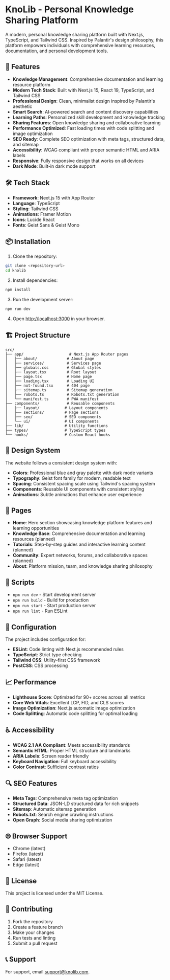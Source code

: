 # KnoLib - Personal Knowledge Sharing Platform

A modern, personal knowledge sharing platform built with Next.js, TypeScript, and Tailwind CSS. Inspired by Palantir's design philosophy, this platform empowers individuals with comprehensive learning resources, documentation, and personal development tools.

## 🚀 Features

- **Knowledge Management**: Comprehensive documentation and learning resource platform
- **Modern Tech Stack**: Built with Next.js 15, React 19, TypeScript, and Tailwind CSS
- **Professional Design**: Clean, minimalist design inspired by Palantir's aesthetic
- **Smart Search**: AI-powered search and content discovery capabilities
- **Learning Paths**: Personalized skill development and knowledge tracking
- **Sharing Features**: Open knowledge sharing and collaborative learning
- **Performance Optimized**: Fast loading times with code splitting and image optimization
- **SEO Ready**: Complete SEO optimization with meta tags, structured data, and sitemap
- **Accessibility**: WCAG compliant with proper semantic HTML and ARIA labels
- **Responsive**: Fully responsive design that works on all devices
- **Dark Mode**: Built-in dark mode support

## 🛠️ Tech Stack

- **Framework**: Next.js 15 with App Router
- **Language**: TypeScript
- **Styling**: Tailwind CSS
- **Animations**: Framer Motion
- **Icons**: Lucide React
- **Fonts**: Geist Sans & Geist Mono

## 📦 Installation

1. Clone the repository:
```bash
git clone <repository-url>
cd knolib
```

2. Install dependencies:
```bash
npm install
```

3. Run the development server:
```bash
npm run dev
```

4. Open [http://localhost:3000](http://localhost:3000) in your browser.

## 🏗️ Project Structure

```
src/
├── app/                    # Next.js App Router pages
│   ├── about/             # About page
│   ├── services/          # Services page
│   ├── globals.css        # Global styles
│   ├── layout.tsx         # Root layout
│   ├── page.tsx           # Home page
│   ├── loading.tsx        # Loading UI
│   ├── not-found.tsx      # 404 page
│   ├── sitemap.ts         # Sitemap generation
│   ├── robots.ts          # Robots.txt generation
│   └── manifest.ts        # PWA manifest
├── components/            # Reusable components
│   ├── layout/           # Layout components
│   ├── sections/         # Page sections
│   ├── seo/              # SEO components
│   └── ui/               # UI components
├── lib/                  # Utility functions
├── types/                # TypeScript types
└── hooks/                # Custom React hooks
```

## 🎨 Design System

The website follows a consistent design system with:

- **Colors**: Professional blue and gray palette with dark mode variants
- **Typography**: Geist font family for modern, readable text
- **Spacing**: Consistent spacing scale using Tailwind's spacing system
- **Components**: Reusable UI components with consistent styling
- **Animations**: Subtle animations that enhance user experience

## 📱 Pages

- **Home**: Hero section showcasing knowledge platform features and learning opportunities
- **Knowledge Base**: Comprehensive documentation and learning resources (planned)
- **Tutorials**: Step-by-step guides and interactive learning content (planned)
- **Community**: Expert networks, forums, and collaborative spaces (planned)
- **About**: Platform mission, team, and knowledge sharing philosophy

## 🚀 Scripts

- `npm run dev` - Start development server
- `npm run build` - Build for production
- `npm run start` - Start production server
- `npm run lint` - Run ESLint

## 🔧 Configuration

The project includes configuration for:

- **ESLint**: Code linting with Next.js recommended rules
- **TypeScript**: Strict type checking
- **Tailwind CSS**: Utility-first CSS framework
- **PostCSS**: CSS processing

## 📈 Performance

- **Lighthouse Score**: Optimized for 90+ scores across all metrics
- **Core Web Vitals**: Excellent LCP, FID, and CLS scores
- **Image Optimization**: Next.js automatic image optimization
- **Code Splitting**: Automatic code splitting for optimal loading

## ♿ Accessibility

- **WCAG 2.1 AA Compliant**: Meets accessibility standards
- **Semantic HTML**: Proper HTML structure and landmarks
- **ARIA Labels**: Screen reader friendly
- **Keyboard Navigation**: Full keyboard accessibility
- **Color Contrast**: Sufficient contrast ratios

## 🔍 SEO Features

- **Meta Tags**: Comprehensive meta tag optimization
- **Structured Data**: JSON-LD structured data for rich snippets
- **Sitemap**: Automatic sitemap generation
- **Robots.txt**: Search engine crawling instructions
- **Open Graph**: Social media sharing optimization

## 🌐 Browser Support

- Chrome (latest)
- Firefox (latest)
- Safari (latest)
- Edge (latest)

## 📄 License

This project is licensed under the MIT License.

## 🤝 Contributing

1. Fork the repository
2. Create a feature branch
3. Make your changes
4. Run tests and linting
5. Submit a pull request

## 📞 Support

For support, email support@knolib.com.
